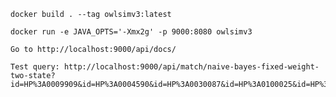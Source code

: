     docker build . --tag owlsimv3:latest

    docker run -e JAVA_OPTS='-Xmx2g' -p 9000:8080 owlsimv3
    
    Go to http://localhost:9000/api/docs/
    
    Test query: http://localhost:9000/api/match/naive-bayes-fixed-weight-two-state?id=HP%3A0009909&id=HP%3A0004590&id=HP%3A0030087&id=HP%3A0100025&id=HP%3A0100154&id=HP%3A0006872&id=HP%3A0006291&id=HP%3A0012086&id=HP%3A0001888&id=HP%3A0002234&id=HP%3A0100037&id=HP%3A0011821&id=HP%3A0006682&id=HP%3A0007185&id=HP%3A0001810